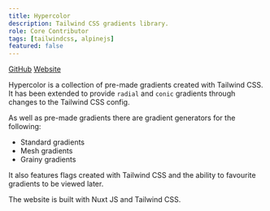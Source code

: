 ```yaml
---
title: Hypercolor
description: Tailwind CSS gradients library.
role: Core Contributor
tags: [tailwindcss, alpinejs]
featured: false
---
```


[GitHub](https://github.com/jordihales/hypercolor)
[Website](https://www.hypercolor.dev/)

Hypercolor is a collection of pre-made gradients created with Tailwind CSS. It
has been extended to provide `radial` and `conic` gradients through changes to
the Tailwind CSS config.

As well as pre-made gradients there are gradient generators for the following:

- Standard gradients
- Mesh gradients
- Grainy gradients

It also features flags created with Tailwind CSS and the ability to favourite
gradients to be viewed later.

The website is built with Nuxt JS and Tailwind CSS.
